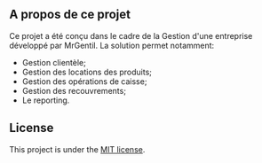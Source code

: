 

## A propos de ce projet

Ce projet a été conçu dans le cadre de la Gestion d'une entreprise développé par MrGentil.
La solution permet notamment:

- Gestion clientèle;
- Gestion des locations des produits;
- Gestion des opérations de caisse;
- Gestion des recouvrements;
- Le reporting.


## License

This project is under the [MIT license](https://opensource.org/licenses/MIT).
